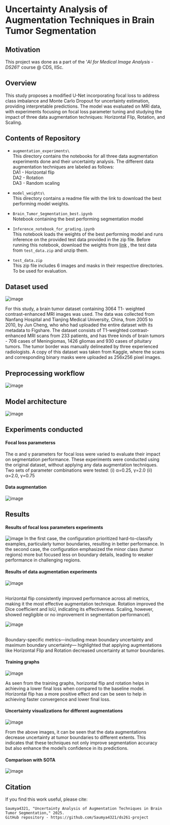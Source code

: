 # Uncertainty Analysis of Augmentation Techniques in Brain Tumor Segmentation

## Motivation
This project was done as a part of the '*AI for Medical Image Analysis - DS261*' course @ CDS, IISc.

## Overview
This study proposes a modified U-Net incorporating focal loss to address
class imbalance and Monte Carlo Dropout for uncertainty
estimation, providing interpretable predictions. The model
was evaluated on MRI data, with experiments focusing on
focal loss parameter tuning and studying the impact of three
data augmentation techniques: Horizontal Flip, Rotation,
and Scaling. 

## Contents of Repository

+ ```augmentation_experiments\```\
This directory contains the notebooks for all three data augmentation experiments done and their uncertainty analysis. The different data augmentation techniques are labeled as follows:\
DA1 - Horizontal flip\
DA2 - Rotation\
DA3 - Random scaling

+ ```model_weights\``` \
This directory contains a readme file with the link to download the best performing model weights.

+ ```Brain_Tumor_Segmentation_best.ipynb```\
Notebook containing the best performing segmentation model

+ ```Inference_notebook_for_grading.ipynb```\
This notebook loads the weights of the best performing model and runs inference on the provided test data provided in the zip file. Before running this notebook, download the weights from [link](https://drive.google.com/file/d/1YChnisdNceJbb9c4KcS6WbjdLOr4_B1K/view?usp=sharing) , the test data from ```test_data.zip``` and unzip them.

+ ```test_data.zip```\
This zip file includes 6 images and masks in their respective directories. To be used for evaluation.


## Dataset used

![image](https://github.com/user-attachments/assets/297eaae0-7606-4f4d-a15c-b8d1a2bc2fd6)

For this study, a brain tumor dataset containing 3064 T1-
weighted contrast-enhanced MRI images was used. The data
was collected from Nanfang Hospital and Tianjing Medical
University, China, from 2005 to 2010, by Jun Cheng, who
who had
uploaded the entire dataset with its metadata to Figshare. The
dataset consists of T1-weighted contrast-enhanced MRI scans
from 233 patients, and has three kinds of brain tumors - 708
cases of Meningiomas, 1426 gliomas and 930 cases of pituitary
tumors. The tumor border was manually delineated
by three experienced radiologists. A copy of this dataset was
taken from Kaggle, where the scans and corresponding binary
masks were uploaded as 256x256 pixel images.
## Preprocessing workflow
![image](https://github.com/user-attachments/assets/e9bb6d5d-3397-4dde-8e77-542b10a5553a)


## Model architecture
![image](https://github.com/user-attachments/assets/b84f879a-b31f-4a06-86c1-496cc5821b87)



## Experiments conducted
#### Focal loss parameterss
The α and γ parameters
for focal loss were varied to evaluate their impact on segmentation
performance. These experiments were conducted using
the original dataset, without applying any data augmentation
techniques.
Two sets of parameter combinations were tested:
(i) α=0.25, γ=2.0
(ii) α=2.0, γ=0.75

#### Data augmentation
![image](https://github.com/user-attachments/assets/80a07156-4380-4f9f-9c3a-3dd0be9953a5)



## Results 
#### Results of focal loss parameters experiments
![image](https://github.com/user-attachments/assets/f0d6e77a-1d48-44b3-bafc-e3bd8c630e0a)
 In the first case, the
configuration prioritized hard-to-classify examples, particularly tumor boundaries, resulting in better performance. In
the second case, the configuration emphasized the minor class
(tumor regions) more but focused less on boundary details,
leading to weaker performance in challenging regions.

#### Results of data augmentation experiments
![image](https://github.com/user-attachments/assets/6d796e80-fef1-45c6-b372-957f1cc0d2e1)

<br>
Horizontal flip consistently improved performance across
all metrics, making it the most effective augmentation technique. Rotation improved the Dice coefficient and IoU, indicating its effectiveness. Scaling, however, showed negligible
or no improvement in segmentation performance\\

<br>

![image](https://github.com/user-attachments/assets/28a3c1c7-10a6-40a1-9f89-95587faa4ad8)

<br>
Boundary-specific metrics—including
mean boundary uncertainty and maximum boundary uncertainty—
highlighted that applying augmentations like Horizontal
Flip and Rotation decreased uncertainty at tumor boundaries.

#### Training graphs
![image](https://github.com/user-attachments/assets/35517e31-c5a4-4b57-8354-9b02d6aaba70)

As seen from the training graphs, horizontal flip and rotation helps in achieving a lower
final loss when compared to the baseline model. Horizontal
flip has a more positive effect and can be seen to help in
achieving faster convergence and lower final loss.

#### Uncertainty visualizations for different augmentations
![image](https://github.com/user-attachments/assets/40279e84-4411-42e9-b9ad-64ffc4efbd32)

From the above images, it can be seen that the data augmentations decrease uncertainty at tumor boundaries to different extents. This indicates that these techniques not only
improve segmentation accuracy but also enhance the model’s
confidence in its predictions.

#### Comparison with SOTA
![image](https://github.com/user-attachments/assets/724f6b73-913e-4b03-aca6-5df670062e80)

## Citation

If you find this work useful, please cite:
```
Saumya4321, "Uncertainty Analysis of Augmentation Techniques in Brain Tumor Segmentation," 2025.
GitHub repository - https://github.com/Saumya4321/ds261-project
```





